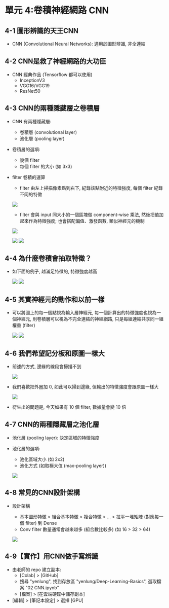 單元 4:卷積神經網路 CNN
=========================

## 4-1 圖形辨識的天王CNN
- CNN (Convolutional Neural Networks): 適用於圖形辨識, 非全連結

## 4-2 CNN是救了神經網路的大功臣
- CNN 經典作品 (Tensorflow 都可以使用)
	- InceptionV3
	- VGG16/VGG19
	- ResNet50

## 4-3 CNN的兩種隱藏層之卷積層
- CNN 有兩種隱藏層:
	- 卷積層 (convolutional layer)
	- 池化層 (pooling layer)
- 卷積層的選項:
	- 幾個 filter
	- 每個 filter 的大小 (如 3x3)
- filter 卷積的運算
	- filter 由左上掃描像素點到右下, 紀錄該點附近的特徵強度, 每個 filter 紀錄不同的特徵

	![](https://user-images.githubusercontent.com/11552271/137012451-fce9e019-fec5-4cc4-9852-aecd534b8079.png)

	- filter 會與 input 同大小的一個區塊做 component-wise 乘法, 然後把值加起來作為特徵強度; 也會搭配偏值、激發函數, 類似神經元的機制

	![](https://user-images.githubusercontent.com/11552271/137012131-73215cf5-0b2b-41b2-99a9-e57e1ab5941a.png)

	![](https://user-images.githubusercontent.com/11552271/137012228-3eb561d1-e36e-487d-960d-e38dd8c8018f.png)
	![](https://user-images.githubusercontent.com/11552271/137012250-5e35db16-8281-4b70-b905-b9d64d664ebf.png)

## 4-4 為什麼卷積會抽取特徵？
- 如下面的例子, 越滿足特徵的, 特徵強度越高

	![](https://user-images.githubusercontent.com/11552271/137013163-849ade7a-5550-4385-b0b8-d21dc061bf80.png)
	![](https://user-images.githubusercontent.com/11552271/137013194-6ff90caa-96f7-4629-949a-5215ad0db319.png)

## 4-5 其實神經元的動作和以前一樣
- 可以將圖上的每一個點視為輸入層神經元, 每一個計算出的特徵強度也視為一個神經元, 則卷積層可以視為不完全連結的神經網路, 只是每組連結共享同一組權重 (filter)
	
	![](https://user-images.githubusercontent.com/11552271/137182714-f5902af7-99da-45c9-b034-9e66de98a551.png)
	![](https://user-images.githubusercontent.com/11552271/137182745-8054d0ad-3506-4aa6-bb4d-937f2994d284.png)

## 4-6 我們希望記分板和原圖一樣大
- 前述的方式, 邊緣的線段會掃描不到
	
	![](https://user-images.githubusercontent.com/11552271/137183807-81ea1754-2f50-4edd-a668-b05e8e511fef.png)
	
- 我們喜歡把外圈加 0, 如此可以掃到邊緣, 但輸出的特徵強度會跟原圖一樣大

	![](https://user-images.githubusercontent.com/11552271/137183836-4795b21f-9e09-4775-bbaf-cc666e57406e.png)
	
- 衍生出的問題是, 今天如果有 10 個 filter, 數據量會變 10 倍

## 4-7 CNN的兩種隱藏層之池化層
- 池化層 (pooling layer): 決定區域的特徵強度
- 池化層的選項:
	- 池化區域大小 (如 2x2)
	- 池化方式 (如取極大值 (max-pooling layer))
	
	![](https://user-images.githubusercontent.com/11552271/137366204-c1faa108-ed22-4c6b-a65a-3e1f83ca8a9f.png)

## 4-8 常見的CNN設計架構
- 設計架構
	- 基本圖形特徵 > 組合基本特徵 > 複合特徵 > ... > 拉平一堆矩陣 (對應每一個 filter) 到 Dense
	- Conv filter 數量通常會越來越多 (組合數比較多) (如 16 > 32 > 64)
	
	![](https://user-images.githubusercontent.com/11552271/137367175-0b2407be-9621-4924-b557-95bd21041727.png)

## 4-9【實作】用CNN做手寫辨識
- 由老師的 repo 建立副本:
	- [Colab] > [GitHub]
	- 搜尋 "yenlung", 找到存放區 "yenlung/Deep-Learning-Basics", 選取檔案 "02 CNN.ipynb"
	- [檔案] > [在雲端硬碟中儲存副本]
- [編輯] > [筆記本設定] > 選擇 [GPU]

